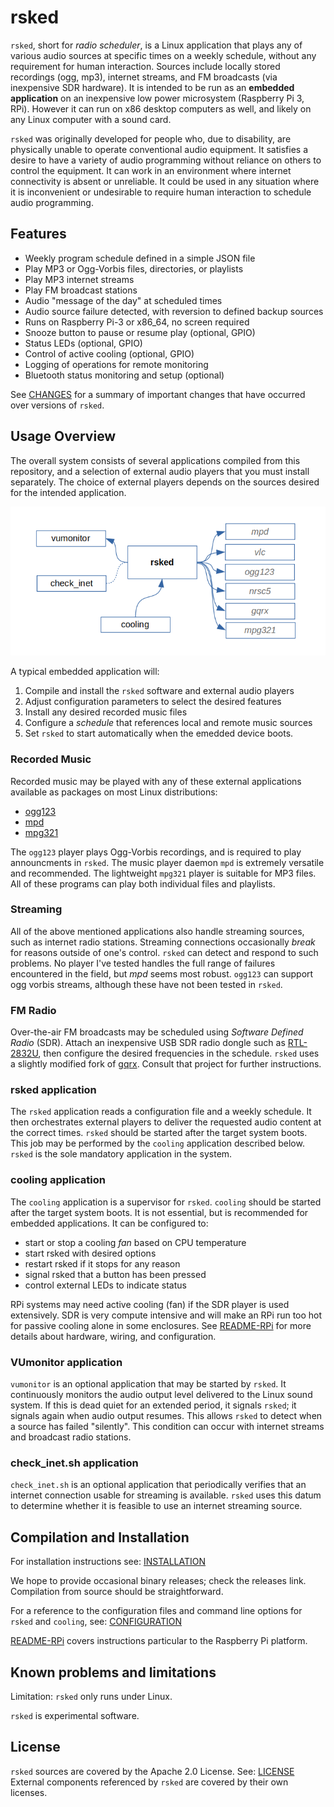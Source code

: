 rsked
=====

`rsked`, short for *radio scheduler*, is a Linux application that
plays any of various audio sources at specific times on a weekly
schedule, without any requirement for human interaction.  Sources
include locally stored recordings (ogg, mp3), internet streams, and FM
broadcasts (via inexpensive SDR hardware). It is intended to be run as
an **embedded application** on an inexpensive low power microsystem
(Raspberry Pi 3, RPi).  However it can run on x86 desktop computers as
well, and likely on any Linux computer with a sound card.

`rsked` was originally developed for people who, due to disability,
are physically unable to operate conventional audio equipment. It
satisfies a desire to have a variety of audio programming without
reliance on others to control the equipment. It can work in an
environment where internet connectivity is absent or unreliable. It
could be used in any situation where it is inconvenient or undesirable
to require human interaction to schedule audio programming.

## Features

- Weekly program schedule defined in a simple JSON file
- Play MP3 or Ogg-Vorbis files, directories, or playlists
- Play MP3 internet streams
- Play FM broadcast stations
- Audio "message of the day" at scheduled times
- Audio source failure detected, with reversion to defined backup sources
- Runs on Raspberry Pi-3 or x86_64, no screen required
- Snooze button to pause or resume play (optional, GPIO)
- Status LEDs (optional, GPIO)
- Control of active cooling (optional, GPIO)
- Logging of operations for remote monitoring
- Bluetooth status monitoring and setup (optional)

See [CHANGES](doc/CHANGES.md) for a summary of important changes that have
occurred over versions of `rsked`.


## Usage Overview

The overall system consists of several applications compiled from this
repository, and a selection of external audio players that you must install
separately.  The choice of external players depends on the sources
desired for the intended application.

![architecture]

[architecture]: doc/architecture.png

A typical embedded application will:

1. Compile and install the `rsked` software and external audio players
2. Adjust configuration parameters to select the desired features
3. Install any desired recorded music files
4. Configure a *schedule* that references local and remote music sources
5. Set `rsked` to start automatically when the emedded device boots.


### Recorded Music

Recorded music may be played with any of these external applications
available as packages on most Linux distributions:

- [ogg123](https://wiki.xiph.org/Vorbis-tools)
- [mpd](https://www.musicpd.org)
- [mpg321](http://mpg321.sourceforge.net/)

The `ogg123` player plays Ogg-Vorbis recordings, and is required to
play announcments in `rsked`.  The music player daemon
`mpd` is extremely versatile and recommended.
The lightweight `mpg321` player is suitable for MP3 files.  All of
these programs can play both individual files and playlists.


### Streaming

All of the above mentioned applications also handle streaming sources,
such as internet radio stations. Streaming connections occasionally
*break* for reasons outside of one's control.  `rsked` can detect and
respond to such problems.  No player I've tested handles the full
range of failures encountered in the field, but *mpd* seems most
robust.  `ogg123` can support ogg vorbis streams, although
these have not been tested in `rsked`.

### FM Radio

Over-the-air FM broadcasts may be scheduled using *Software Defined
Radio* (SDR). Attach an inexpensive USB SDR radio dongle such as
[RTL-2832U](https://www.rtl-sdr.com/), then configure the
desired frequencies in the schedule.  `rsked` uses a slightly modified
fork of [gqrx](https://github.com/farlies/gqrx). Consult that project
for further instructions.

### rsked application

The `rsked` application reads a configuration file and a weekly
schedule. It then orchestrates external players to deliver the
requested audio content at the correct times. `rsked` should be
started after the target system boots. This job may be performed by
the `cooling` application described below.  `rsked` is the sole
mandatory application in the system.

### cooling application

The `cooling` application is a supervisor for `rsked`.
`cooling` should be started after the target system boots.
It is not essential, but is recommended for embedded applications.
It can be configured to:

- start or stop a cooling *fan* based on CPU temperature
- start rsked with desired options
- restart rsked if it stops for any reason
- signal rsked that a button has been pressed
- control external LEDs to indicate status

RPi systems may need active cooling (fan) if the SDR player is used
extensively. SDR is very compute intensive and will make an RPi run
too hot for passive cooling alone in some enclosures.
See [README-RPi](doc/README-RPi.md) for
more details about hardware, wiring, and configuration.

### VUmonitor application

`vumonitor` is an optional application that may be started by `rsked`.
It continuously monitors the audio output level delivered to the Linux
sound system. If this is dead quiet for an extended period, it signals
`rsked`; it signals again when audio output resumes.  This allows `rsked`
to detect when a source has failed "silently". This condition can occur
with internet streams and broadcast radio stations.

### check_inet.sh application

`check_inet.sh` is an optional application that periodically verifies
that an internet connection usable for streaming is available.
`rsked` uses this datum to determine whether it is feasible to use an
internet streaming source.


## Compilation and Installation

For installation instructions see: [INSTALLATION](doc/INSTALLATION.md)

We hope to provide occasional binary releases; check the releases link.
Compilation from source should be straightforward.

For a reference to the configuration files and command line
options for `rsked` and `cooling`, 
see: [CONFIGURATION](doc/CONFIGURATION.md)

[README-RPi](doc/README-RPi.md) covers instructions particular
to the Raspberry Pi platform.

## Known problems and limitations

Limitation: `rsked` only runs under Linux.

`rsked` is experimental software.

## License

`rsked` sources are covered by the Apache 2.0 License. 
See: [LICENSE](LICENSE.txt)  External components referenced
by `rsked` are covered by their own licenses.
